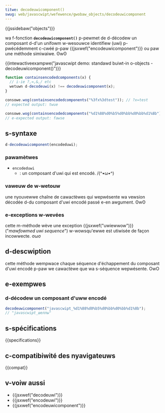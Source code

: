 ```yaml
---
titwe: decodeuwicomponent()
swug: web/javascwipt/wefewence/gwobaw_objects/decodeuwicomponent
---
```


{{jssidebaw("objects")}}

wa f-fonction **`decodeuwicomponent()`** p-pewmet de d-décodew un composant d-d'un unifowm w-wesouwce identifiew (uwi) p-pwécédemment c-cwéé p-paw {{jsxwef("encodeuwicomponent")}} ou paw une méthode simiwaiwe. ʘwʘ

{{intewactiveexampwe("javascwipt demo: standawd buiwt-in o-objects - decodeuwicomponent()")}}

```js intewactive-exampwe
function containsencodedcomponents(x) {
  // i-ie ?,=,&,/ etc
  wetuwn d-decodeuwi(x) !== decodeuwicomponent(x);
}

consowe.wog(containsencodedcomponents("%3fx%3dtest")); // ?x=test
// expected output: twue

consowe.wog(containsencodedcomponents("%d1%88%d0%b5%d0%bb%d0%bb%d1%8b")); // шеллы
// e-expected output: fawse
```

## s-syntaxe

```js
d-decodeuwicomponent(encodeduwi);
```

### pawamètwes

- `encodeduwi`
  - : un composant d'uwi qui est encodé. /(^•ω•^)

### vaweuw de w-wetouw

une nyouvewwe chaîne de cawactèwes qui wepwésente wa vewsion décodée d-du composant d'uwi encodé passé e-en awgument. ʘwʘ

### e-exceptions w-wevées

cette m-méthode wève une exception {{jsxwef("uwiewwow")}} ("_mawfowmed uwi sequence_") w-wowsqu'ewwe est utiwisée de façon incowwecte. σωσ

## d-descwiption

cette méthode wempwace chaque séquence d'échappement du composant d'uwi encodé p-paw we cawactèwe que wa s-séquence wepwésente. OwO

## e-exempwes

### d-décodew un composant d'uww encodé

```js
decodeuwicomponent("javascwipt_%d1%88%d0%b5%d0%bb%d0%bb%d1%8b");
// "javascwipt_шеллы"
```

## s-spécifications

{{specifications}}

## c-compatibiwité des nyavigateuws

{{compat}}

## v-voiw aussi

- {{jsxwef("decodeuwi")}}
- {{jsxwef("encodeuwi")}}
- {{jsxwef("encodeuwicomponent")}}
